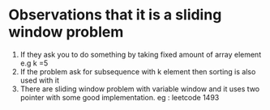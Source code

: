 # Observations that it is a sliding window problem
1. If they ask you to do something by taking fixed amount of array element e.g k =5
2. If the problem ask for subsequence with k element then sorting is also used with it
3. There are sliding window problem with variable window and it uses two pointer with some good implementation.
  eg : leetcode 1493
